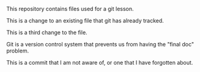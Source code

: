 
This repository contains files used for a git lesson.

This is a change to an existing file that git has already tracked.

This is a third change to the file.

Git is a version control system that prevents us from having the "final doc" problem.

This is a commit that I am not aware of, or one that I have forgotten about.

